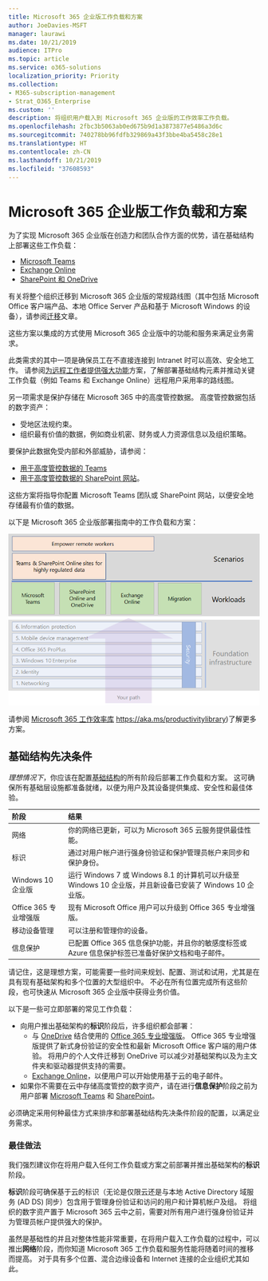 ```yaml
---
title: Microsoft 365 企业版工作负载和方案
author: JoeDavies-MSFT
manager: laurawi
ms.date: 10/21/2019
audience: ITPro
ms.topic: article
ms.service: o365-solutions
localization_priority: Priority
ms.collection:
- M365-subscription-management
- Strat_O365_Enterprise
ms.custom: ''
description: 将组织用户载入到 Microsoft 365 企业版的工作效率工作负载。
ms.openlocfilehash: 2fbc3b5063ab0ed675b9d1a3873877e5486a3d6c
ms.sourcegitcommit: 740278bb96fdfb329869a43f3bbe4ba5458c28e1
ms.translationtype: HT
ms.contentlocale: zh-CN
ms.lasthandoff: 10/21/2019
ms.locfileid: "37608593"
---
```

# <a name="microsoft-365-enterprise-workloads-and-scenarios"></a>Microsoft 365 企业版工作负载和方案

为了实现 Microsoft 365 企业版在创造力和团队合作方面的优势，请在基础结构上部署这些工作负载：

- [Microsoft Teams](teams-workload.md)
- [Exchange Online](exchangeonline-workload.md)
- [SharePoint 和 OneDrive](sharepoint-online-onedrive-workload.md)

有关将整个组织迁移到 Microsoft 365 企业版的常规路线图（其中包括 Microsoft Office 客户端产品、本地 Office Server 产品和基于 Microsoft Windows 的设备），请参阅[迁移](migration-microsoft-365-enterprise-workload.md)文章。

这些方案以集成的方式使用 Microsoft 365 企业版中的功能和服务来满足业务需求。 

此类需求的其中一项是确保员工在不直接连接到 Intranet 时可以高效、安全地工作。 请参阅[为远程工作者提供强大功能](empower-people-to-work-remotely.md)方案，了解部署基础结构元素并推动关键工作负载（例如 Teams 和 Exchange Online）远程用户采用率的路线图。

另一项需求是保护存储在 Microsoft 365 中的高度管控数据。 高度管控数据包括的数字资产：

- 受地区法规约束。
- 组织最有价值的数据，例如商业机密、财务或人力资源信息以及组织策略。

要保护此数据免受内部和外部威胁，请参阅：

- [用于高度管控数据的 Teams](secure-teams-highly-regulated-data-scenario.md)
- [用于高度管控数据的 SharePoint 网站](teams-sharepoint-online-sites-highly-regulated-data.md)。 

这些方案将指导你配置 Microsoft Teams 团队或 SharePoint 网站，以便安全地存储最有价值的数据。

以下是 Microsoft 365 企业版部署指南中的工作负载和方案：

![整体 Microsoft 365 企业版部署指南中的工作负载和方案](./media/deploy-workloads/m365-deploy-content-arch-workloads.png)

请参阅 [Microsoft 365 工作效率库](https://aka.ms/productivitylibrary) https://aka.ms/productivitylibrary)了解更多方案。 

## <a name="foundation-infrastructure-prerequisites"></a>基础结构先决条件

*理想情况下*，你应该在配置[基础结构](deploy-foundation-infrastructure.md)的所有阶段后部署工作负载和方案。 这可确保所有基础层设施都准备就绪，以便为用户及其设备提供集成、安全性和最佳体验。

| 阶段 | 结果 |
|:-------|:-----|
| 网络 | 你的网络已更新，可以为 Microsoft 365 云服务提供最佳性能。 |
| 标识 | 通过对用户帐户进行强身份验证和保护管理员帐户来同步和保护身份。 |
| Windows 10 企业版 | 运行 Windows 7 或 Windows 8.1 的计算机可以升级至 Windows 10 企业版，并且新设备已安装了 Windows 10 企业版。 |
| Office 365 专业增强版 | 现有 Microsoft Office 用户可以升级到 Office 365 专业增强版。 |
| 移动设备管理 | 可以注册和管理你的设备。 |
| 信息保护 | 已配置 Office 365 信息保护功能，并且你的敏感度标签或 Azure 信息保护标签已准备好保护文档和电子邮件。 |

请记住，这是理想方案，可能需要一些时间来规划、配置、测试和试用，尤其是在具有现有基础架构和多个位置的大型组织中。 不必在所有位置完成所有这些阶段，也可快速从 Microsoft 365 企业版中获得业务价值。 

以下是一些可立即部署的常见工作负载： 

- 向用户推出基础架构的**标识**阶段后，许多组织都会部署：
  - 与 [OneDrive](https://docs.microsoft.com/onedrive/plan-onedrive-enterprise) 结合使用的 [Office 365 专业增强版](office365proplus-infrastructure.md)。 Office 365 专业增强版提供了新式身份验证的安全性和最新 Microsoft Office 客户端的用户体验。 将用户的个人文件迁移到 OneDrive 可以减少对基础架构以及为主文件夹和驱动器提供支持的需要。
  - [Exchange Online](exchangeonline-workload.md)，以便用户可以开始使用基于云的电子邮件。
- 如果你不需要在云中存储高度管控的数字资产，请在进行**信息保护**阶段之前为用户部署 [Microsoft Teams](teams-workload.md) 和 [SharePoint](sharepoint-online-onedrive-workload.md)。

必须确定采用何种最佳方式来排序和部署基础结构先决条件阶段的配置，以满足业务需求。

### <a name="best-practice"></a>最佳做法

我们强烈建议你在将用户载入任何工作负载或方案之前部署并推出基础架构的**标识**阶段。

**标识**阶段可确保基于云的标识（无论是仅限云还是与本地 Active Directory 域服务 (AD DS) 同步）包含用于管理身份验证和访问的用户和计算机帐户及组。 将组织的数字资产置于 Microsoft 365 云中之前，需要对所有用户进行强身份验证并为管理员帐户提供强大的保护。

虽然是基础性的并且对整体性能非常重要，在将用户载入工作负载的过程中，可以推出**网络**阶段，而你知道 Microsoft 365 工作负载和服务性能将随着时间的推移而提高。 对于具有多个位置、混合边缘设备和 Internet 连接的企业组织尤其如此。

